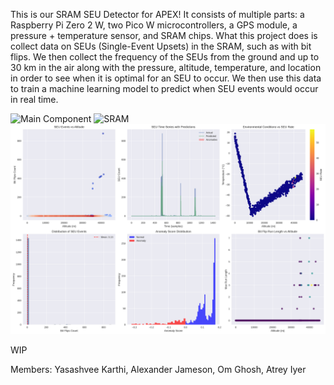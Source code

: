 This is our SRAM SEU Detector for APEX! It consists of multiple parts: a Raspberry Pi Zero 2 W, two Pico W microcontrollers, a GPS module, a pressure + temperature sensor, and SRAM chips. What this project does is collect data on SEUs (Single-Event Upsets) in the SRAM, such as with bit flips. We then collect the frequency of the SEUs from the ground and up to 30 km in the air along with the pressure, altitude, temperature, and location in order to see when it is optimal for an SEU to occur. We then use this data to train a machine learning model to predict when SEU events would occur in real time.

<picture>
 <img alt="Main Component" src="https://github.com/machonach/APEX-SRAM-SEU-Detector/blob/main/images/IMG_5444.png" width="300">
</picture>

<picture>
  <img alt="SRAM" src="https://github.com/machonach/APEX-SRAM-SEU-Detector/blob/main/images/IMG_5447.png" width="300">
</picture>

<picture>
  <img alt="Synthetic Data Analysis" src="https://github.com/machonach/APEX-SRAM-SEU-Detector/blob/main/images/seu_synthetic_analysis_results.png" width="604">
</picture>

WIP

Members:
Yasashvee Karthi, Alexander Jameson, Om Ghosh, Atrey Iyer
